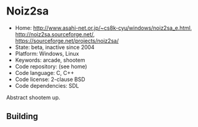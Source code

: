 # Noiz2sa

- Home: http://www.asahi-net.or.jp/~cs8k-cyu/windows/noiz2sa_e.html, http://noiz2sa.sourceforge.net/, https://sourceforge.net/projects/noiz2sa/
- State: beta, inactive since 2004
- Platform: Windows, Linux
- Keywords: arcade, shootem
- Code repository: (see home)
- Code language: C, C++
- Code license: 2-clause BSD
- Code dependencies: SDL

Abstract shootem up.

## Building
